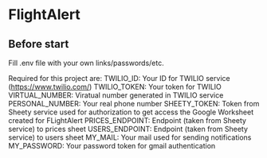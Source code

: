 # FlightAlert

## Before start
Fill .env file with your own links/passwords/etc.

Required for this project are:
TWILIO_ID: Your ID for TWILIO service (https://www.twilio.com/)
TWILIO_TOKEN: Your token for TWILIO
VIRTUAL_NUMBER: Viratual number generated in TWILIO service
PERSONAL_NUMBER: Your real phone number
SHEETY_TOKEN: Token from Sheety service used for authorization to get access the Google Worksheet created for FLightAlert
PRICES_ENDPOINT: Endpoint (taken from Sheety service) to prices sheet
USERS_ENDPOINT: Endpoint (taken from Sheety service) to users sheet
MY_MAIL: Your mail used for sending notifications
MY_PASSWORD: Your password token for gmail authentication
